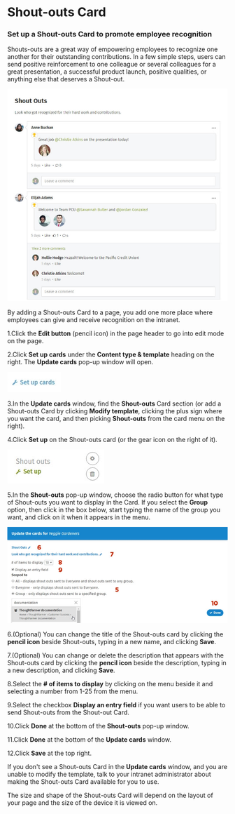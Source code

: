 # Shout-outs Card

### Set up a Shout-outs Card to promote employee recognition

Shouts-outs are a great way of empowering employees to recognize one another for their outstanding contributions. In a few simple steps, users can send positive reinforcement to one colleague or several colleagues for a great presentation, a successful product launch, positive qualities, or anything else that deserves a Shout-out.

![](../../../.gitbook/assets/1%20%2899%29.jpg)



By adding a Shout-outs Card to a page, you add one more place where employees can give and receive recognition on the intranet.  
 

1.Click the **Edit button** \(pencil icon\) in the page header to go into edit mode on the page.

2.Click **Set up cards** under the **Content type & template** heading on the right. The **Update cards** pop-up window will open.

![](../../../.gitbook/assets/2%20%2836%29.jpg)



3.In the **Update cards** window, find the **Shout-outs** Card section \(or add a Shout-outs Card by clicking **Modify template**, clicking the plus sign where you want the card, and then picking **Shout-outs** from the card menu on the right\).

4.Click **Set up** on the Shout-outs card \(or the gear icon on the right of it\).

![](../../../.gitbook/assets/3%20%2842%29.jpg)

5.In the **Shout-outs** pop-up window, choose the radio button for what type of Shout-outs you want to display in the Card. If you select the **Group** option, then click in the box below, start typing the name of the group you want, and click on it when it appears in the menu.

![](../../../.gitbook/assets/4%20%2815%29.jpg)



6.\(Optional\) You can change the title of the Shout-outs card by clicking the **pencil icon** beside Shout-outs, typing in a new name, and clicking **Save**.

7.\(Optional\) You can change or delete the description that appears with the Shout-outs card by clicking the **pencil icon** beside the description, typing in a new description, and clicking **Save**.

8.Select the **\# of items to display** by clicking on the menu beside it and selecting a number from 1-25 from the menu.

9.Select the checkbox **Display an entry field** if you want users to be able to send Shout-outs from the Shout-out Card.

10.Click **Done** at the bottom of the **Shout-outs** pop-up window.

11.Click **Done** at the bottom of the **Update cards** window.

12.Click **Save** at the top right.  
 

If you don't see a Shout-outs Card in the **Update cards** window, and you are unable to modify the template, talk to your intranet administrator about making the Shout-outs Card available for you to use.  
  
The size and shape of the Shout-outs Card will depend on the layout of your page and the size of the device it is viewed on.

